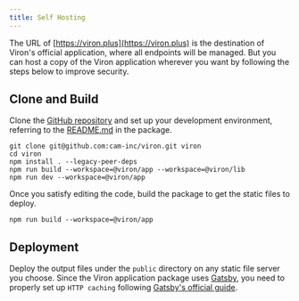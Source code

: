 ```yaml
---
title: Self Hosting
---
```


The URL of [https://viron.plus](https://viron.plus) is the destination of Viron's official application, where all endpoints will be managed. But you can host a copy of the Viron application wherever you want by following the steps below to improve security.

## Clone and Build

Clone the [GitHub repository](https://github.com/cam-inc/viron) and set up your development environment, referring to the [README.md](https://github.com/cam-inc/viron/tree/develop/packages/app) in the package.

```shell
git clone git@github.com:cam-inc/viron.git viron
cd viron
npm install . --legacy-peer-deps
npm run build --workspace=@viron/app --workspace=@viron/lib
npm run dev --workspace=@viron/app
```

Once you satisfy editing the code, build the package to get the static files to deploy.

```shell
npm run build --workspace=@viron/app
```

## Deployment

Deploy the output files under the `public` directory on any static file server you choose. Since the Viron application package uses [Gatsby](https://www.gatsbyjs.com/), you need to properly set up `HTTP caching` following [Gatsby's official guide](https://www.gatsbyjs.com/docs/caching/).

